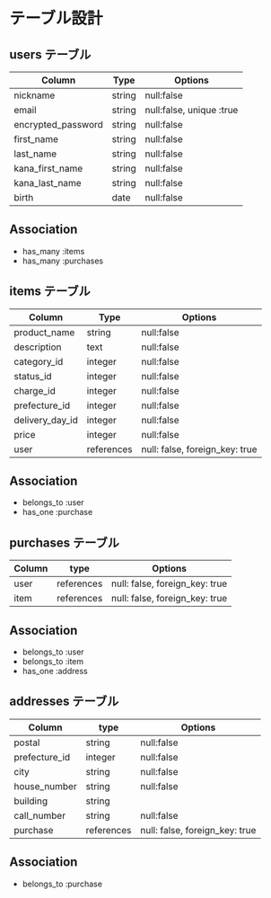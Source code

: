 # テーブル設計

## users テーブル

| Column             | Type   | Options                  | 
| -------------------| ------ | ------------------------ |
| nickname           | string | null:false               |
| email              | string | null:false, unique :true |
| encrypted_password | string | null:false               |
| first_name         | string | null:false               |
| last_name          | string | null:false               |
| kana_first_name    | string | null:false               |
| kana_last_name     | string | null:false               |
| birth              | date   | null:false               |

## Association

- has_many :items
- has_many :purchases

## items テーブル

| Column          | Type       | Options                        |
| --------------- | ---------- | ------------------------------ |
| product_name    | string     | null:false                     |
| description     | text       | null:false                     |
| category_id     | integer    | null:false                     |
| status_id       | integer    | null:false                     |
| charge_id       | integer    | null:false                     |
| prefecture_id   | integer    | null:false                     |
| delivery_day_id | integer    | null:false                     |
| price           | integer    | null:false                     |
| user            | references | null: false, foreign_key: true |

## Association

- belongs_to :user
- has_one :purchase

## purchases テーブル

| Column | type       | Options                        |
| ------ | ---------- | ------------------------------ |
| user   | references | null: false, foreign_key: true |
| item   | references | null: false, foreign_key: true |

## Association

- belongs_to :user
- belongs_to :item
- has_one :address

## addresses テーブル

| Column        | type       | Options                        |
| ------------- | ---------- | ------------------------------ |
| postal        | string     | null:false                     |
| prefecture_id | integer    | null:false                     |
| city          | string     | null:false                     |
| house_number  | string     | null:false                     |
| building      | string     |                                |
| call_number   | string     | null:false                     |
| purchase      | references | null: false, foreign_key: true |

## Association

- belongs_to :purchase